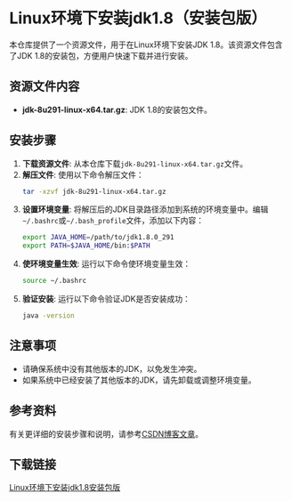 # Linux环境下安装jdk1.8（安装包版）

本仓库提供了一个资源文件，用于在Linux环境下安装JDK 1.8。该资源文件包含了JDK 1.8的安装包，方便用户快速下载并进行安装。

## 资源文件内容

- **jdk-8u291-linux-x64.tar.gz**: JDK 1.8的安装包文件。

## 安装步骤

1. **下载资源文件**: 从本仓库下载`jdk-8u291-linux-x64.tar.gz`文件。
2. **解压文件**: 使用以下命令解压文件：
   ```bash
   tar -xzvf jdk-8u291-linux-x64.tar.gz
   ```
3. **设置环境变量**: 将解压后的JDK目录路径添加到系统的环境变量中。编辑`~/.bashrc`或`~/.bash_profile`文件，添加以下内容：
   ```bash
   export JAVA_HOME=/path/to/jdk1.8.0_291
   export PATH=$JAVA_HOME/bin:$PATH
   ```
4. **使环境变量生效**: 运行以下命令使环境变量生效：
   ```bash
   source ~/.bashrc
   ```
5. **验证安装**: 运行以下命令验证JDK是否安装成功：
   ```bash
   java -version
   ```

## 注意事项

- 请确保系统中没有其他版本的JDK，以免发生冲突。
- 如果系统中已经安装了其他版本的JDK，请先卸载或调整环境变量。

## 参考资料

有关更详细的安装步骤和说明，请参考[CSDN博客文章](https://blog.csdn.net/mysssqqqlll/article/details/125558896)。

## 下载链接

[Linux环境下安装jdk1.8安装包版](https://pan.quark.cn/s/3ea51a19c94c)